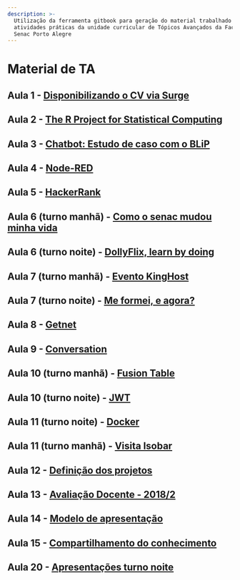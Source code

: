 ```yaml
---
description: >-
  Utilização da ferramenta gitbook para geração do material trabalhado nas
  atividades práticas da unidade curricular de Tópicos Avançados da Faculdade
  Senac Porto Alegre
---
```


# Material de TA

## Aula 1 - [Disponibilizando o CV via Surge](aula1.md)

## Aula 2 - [The R Project for Statistical Computing](the-r-project-for-statistical-computing.md)

## Aula 3 - [Chatbot: Estudo de caso com o BLiP](chatbot-estudo-de-caso-com-o-blip.md)

## Aula 4 - [Node-RED](node-red.md)

## Aula 5 - [HackerRank](hackerrank.md)

## Aula 6 \(turno manhã\) - [Como o senac mudou minha vida](como-o-senac-muda-vida.md)

## Aula 6 \(turno noite\) - [DollyFlix, learn by doing](dollyflix-learn-by-doing.md)

## Aula 7 \(turno manhã\) - [Evento KingHost](evento-kinghost.md)

## Aula 7 \(turno noite\) - [Me formei, e agora?](me-formei-e-agora.md)

## Aula 8 - [Getnet](getnet.md)

## Aula 9 - [Conversation](conversation.md)

## Aula 10 \(turno manhã\) - [Fusion Table](fusion-table.md)

## Aula 10 \(turno noite\) - [JWT](jwt.md)

## Aula 11 \(turno noite\) - [Docker](docker.md)

## Aula 11 \(turno manhã\) - [Visita Isobar](visita-isobar.md)

## Aula 12 - [Definição dos projetos](definicao-dos-projetos.md)

## Aula 13 - [Avaliação Docente - 2018/2](avaliacao-docente-2018-2.md)

## Aula 14 - [Modelo de apresentação](modelo-de-apresentacao.md)

## Aula 15 - [Compartilhamento do conhecimento](compartilhamento-do-conhecimento.md)

## Aula 20 - [Apresentações turno noite](apresentacoes-turno-noite.md)

